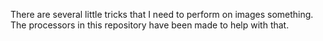 There are several little tricks that I need to perform on images something.
The processors in this repository have been made to help with that.